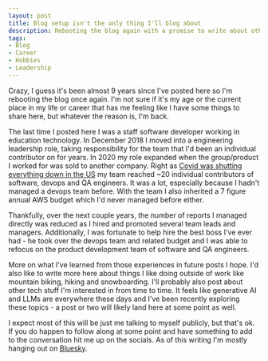 ```yaml
---
layout: post
title: Blog setup isn't the only thing I'll blog about
description: Rebooting the blog again with a promise to write about other things besides how this blog is built/hosted. Notes on future blog topics like software engineering leadership, LLMs, mountain biking, hiking, snowboarding.
tags:
- Blog
- Career
- Hobbies
- Leadership
---
```

Crazy, I guess it's been almost 9 years since I've posted here so I'm rebooting the blog once again. I'm not sure if it's my age or the current place in my life or career that has me feeling like I have some things to share here, but whatever the reason is, I'm back.

The last time I posted here I was a staff software developer working in education technology. In December 2018 I moved into a engineering leadership role, taking responsibility for the team that I'd been an individual contributor on for years. In 2020 my role expanded when the group/product I worked for was sold to another company. Right as [Covid was shutting everything down in the US](https://www.npr.org/2021/03/11/975663437/march-11-2020-the-day-everything-changed) my team reached ~20 individual contributors of software, devops and QA engineers. It was a lot, especially because I hadn't managed a devops team before. With the team I also inherited a 7 figure annual AWS budget which I'd never managed before either.

Thankfully, over the next couple years, the number of reports I managed directly was reduced as I hired and promoted several team leads and managers. Additionally, I was fortunate to help hire the best boss I've ever had - he took over the devops team and related budget and I was able to refocus on the product development team of software and QA engineers.

More on what I've learned from those experiences in future posts I hope. I'd also like to write more here about things I like doing outside of work like mountain biking, hiking and snowboarding. I'll probably also post about other tech stuff I'm interested in from time to time. It feels like generative AI and LLMs are everywhere these days and I've been recently exploring these topics - a post or two will likely land here at some point as well.

I expect most of this will be just me talking to myself publicly, but that's ok. If you do happen to follow along at some point and have something to add to the conversation hit me up on the socials. As of this writing I'm mostly hanging out on [Bluesky](https://bsky.app/profile/samchaffee.com).
